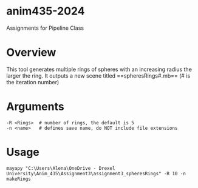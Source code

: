 # anim435-2024
Assignments for Pipeline Class
# Overview

This tool generates multiple rings of spheres with an increasing radius the larger the ring. It outputs a new scene titled ==spheresRings#.mb== (# is the iteration number)

# Arguments

    -R <Rings>  # number of rings, the default is 5
    -n <name>   # defines save name, do NOT include file extensions

# Usage

```
mayapy "C:\Users\Alena\OneDrive - Drexel University\Anim_435\Assignment3\assignment3_spheresRings" -R 10 -n makeRings 

```